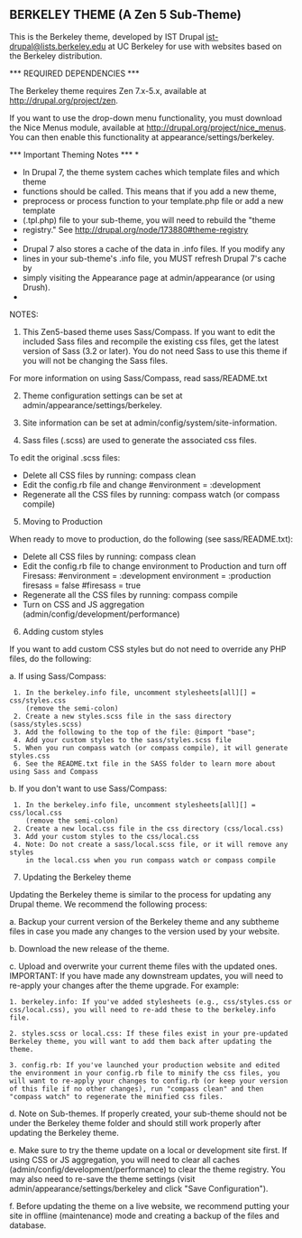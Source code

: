 BERKELEY THEME (A Zen 5 Sub-Theme)
----------------------

This is the Berkeley theme, developed by
IST Drupal <ist-drupal@lists.berkeley.edu> at UC Berkeley
for use with websites based on the Berkeley distribution.

*** REQUIRED DEPENDENCIES ***

The Berkeley theme requires Zen 7.x-5.x, available at http://drupal.org/project/zen.

If you want to use the drop-down menu functionality, you must download the Nice Menus
module, available at http://drupal.org/project/nice_menus. You can then enable this
functionality at appearance/settings/berkeley.

*** Important Theming Notes ***
*
* In Drupal 7, the theme system caches which template files and which theme
* functions should be called. This means that if you add a new theme,
* preprocess or process function to your template.php file or add a new template
* (.tpl.php) file to your sub-theme, you will need to rebuild the "theme
* registry." See http://drupal.org/node/173880#theme-registry
*
* Drupal 7 also stores a cache of the data in .info files. If you modify any
* lines in your sub-theme's .info file, you MUST refresh Drupal 7's cache by
* simply visiting the Appearance page at admin/appearance (or using Drush).
*

NOTES:

1. This Zen5-based theme uses Sass/Compass. If you want to edit the included Sass files
and recompile the existing css files, get the latest version of Sass (3.2 or later).
You do not need Sass to use this theme if you will not be changing the Sass files.

  For more information on using Sass/Compass, read sass/README.txt

2. Theme configuration settings can be set at admin/appearance/settings/berkeley.

3. Site information can be set at admin/config/system/site-information.

4. Sass files (.scss) are used to generate the associated css files.

  To edit the original .scss files:
  - Delete all CSS files by running: compass clean
  - Edit the config.rb file and change #environment = :development
  - Regenerate all the CSS files by running: compass watch (or compass compile)


5. Moving to Production

  When ready to move to production, do the following (see sass/README.txt):

  - Delete all CSS files by running: compass clean
  - Edit the config.rb file to change environment to Production and turn off Firesass:
    #environment = :development
    environment = :production
    firesass = false
    #firesass = true
  - Regenerate all the CSS files by running: compass compile
  - Turn on CSS and JS aggregation (admin/config/development/performance)

6. Adding custom styles

  If you want to add custom CSS styles but do not need to override any PHP files,
  do the following:

  a. If using Sass/Compass:

     1. In the berkeley.info file, uncomment stylesheets[all][] = css/styles.css
        (remove the semi-colon)
     2. Create a new styles.scss file in the sass directory (sass/styles.scss)
     3. Add the following to the top of the file: @import "base";
     4. Add your custom styles to the sass/styles.scss file
     5. When you run compass watch (or compass compile), it will generate styles.css
     6. See the README.txt file in the SASS folder to learn more about using Sass and Compass

  b. If you don't want to use Sass/Compass:

     1. In the berkeley.info file, uncomment stylesheets[all][] = css/local.css
        (remove the semi-colon)
     2. Create a new local.css file in the css directory (css/local.css)
     3. Add your custom styles to the css/local.css
     4. Note: Do not create a sass/local.scss file, or it will remove any styles
        in the local.css when you run compass watch or compass compile

7. Updating the Berkeley theme

  Updating the Berkeley theme is similar to the process for updating any Drupal theme. We recommend the following process:

  a. Backup your current version of the Berkeley theme and any subtheme files in case you made any changes to the version used by your website.

  b. Download the new release of the theme.

  c. Upload and overwrite your current theme files with the updated ones. IMPORTANT: If you have made any downstream updates, you will need to re-apply your changes after the theme upgrade. For example:

    1. berkeley.info: If you've added stylesheets (e.g., css/styles.css or css/local.css), you will need to re-add these to the berkeley.info file.

    2. styles.scss or local.css: If these files exist in your pre-updated Berkeley theme, you will want to add them back after updating the theme.

    3. config.rb: If you've launched your production website and edited the environment in your config.rb file to minify the css files, you will want to re-apply your changes to config.rb (or keep your version of this file if no other changes), run "compass clean" and then "compass watch" to regenerate the minified css files.

  d. Note on Sub-themes. If properly created, your sub-theme should not be under the Berkeley theme folder and should still work properly after updating the Berkeley theme.

  e. Make sure to try the theme update on a local or development site first. If using CSS or JS aggregation, you will need to clear all caches (admin/config/development/performance) to clear the theme registry. You may also need to re-save the theme settings (visit admin/appearance/settings/berkeley and click "Save Configuration").

  f. Before updating the theme on a live website, we recommend putting your site in offline (maintenance) mode and creating a backup of the files and database.


